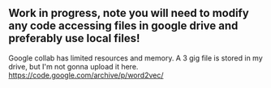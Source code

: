 ## Work in progress, note you will need to modify any code accessing files in google drive and preferably use local files!
Google collab has limited resources and memory.
A 3 gig file is stored in my drive, but I'm not gonna upload it here.
https://code.google.com/archive/p/word2vec/
